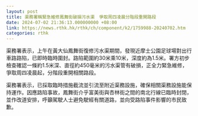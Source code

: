 ```yaml
---
layout: post
title: 渠務署稱緊急維修鳳舞街破損污水渠　爭取周四凌晨分階段重開路段
date: 2024-07-02 21:36:13.000000000 +08:00
link: https://news.rthk.hk/rthk/ch/component/k2/1759988-20240702.htm
categories: rthk
---
```


渠務署表示，上午在黃大仙鳳舞街復修污水渠期間，發現近摩士公園足球場對出行車路路陷，已即時臨時圍封。路陷範圍約30米乘10米，深度約為1.5米。署方初步檢查確認一條約1.5米深、直徑約450毫米的污水渠管有破損，正全力緊急維修，爭取周四凌晨起，分階段重開相關路段。

渠務署表示，已採取臨時措施截流並引流至附近渠務設施，確保相關渠務設施能保持運作。因應路陷事故，鳳舞街介乎富美街與杏林街之間的南北行線已臨時封閉，並作改道安排，呼籲駕駛人士避免駛經有關道路，並向受路陷事件影響的市民致歉。
